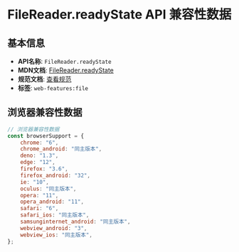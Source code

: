 # FileReader.readyState API 兼容性数据

## 基本信息

- **API名称**: `FileReader.readyState`
- **MDN文档**: [FileReader.readyState](https://developer.mozilla.org/docs/Web/API/FileReader/readyState)
- **规范文档**: [查看规范](https://w3c.github.io/FileAPI/#dom-filereader-readystate)
- **标签**: `web-features:file`

## 浏览器兼容性数据

```javascript
// 浏览器兼容性数据
const browserSupport = {
    chrome: "6",
    chrome_android: "同主版本",
    deno: "1.3",
    edge: "12",
    firefox: "3.6",
    firefox_android: "32",
    ie: "10",
    oculus: "同主版本",
    opera: "11",
    opera_android: "11",
    safari: "6",
    safari_ios: "同主版本",
    samsunginternet_android: "同主版本",
    webview_android: "3",
    webview_ios: "同主版本",
};

```

